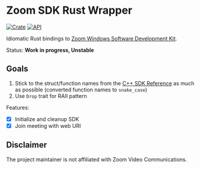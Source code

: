 # Zoom SDK Rust Wrapper

[![Crate](https://img.shields.io/crates/v/zoom-sdk-windows.svg)](https://crates.io/crates/zoom-sdk-windows)
[![API](https://docs.rs/zoom-sdk-windows/badge.svg)](https://docs.rs/zoom-sdk-windows)

Idiomatic Rust bindings to
[Zoom Windows Software Development Kit](https://github.com/zoom/zoom-sdk-windows).

Status: **Work in progress, Unstable**

## Goals

1. Stick to the struct/function names from the [C++ SDK Reference] as much as possible
   (converted function names to `snake_case`)
1. Use `Drop` trait for RAII pattern

[C++ SDK Reference]: https://marketplace.zoom.us/docs/sdk/native-sdks/windows/sdk-reference

Features:

- [x] Initialize and cleanup SDK
- [x] Join meeting with web URI

## Disclaimer

The project maintainer is not affiliated with Zoom Video Communications.

